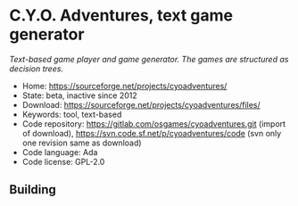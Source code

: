 # C.Y.O. Adventures, text game generator

_Text-based game player and game generator. The games are structured as decision trees._

- Home: https://sourceforge.net/projects/cyoadventures/
- State: beta, inactive since 2012
- Download: https://sourceforge.net/projects/cyoadventures/files/
- Keywords: tool, text-based
- Code repository: https://gitlab.com/osgames/cyoadventures.git (import of download), https://svn.code.sf.net/p/cyoadventures/code (svn only one revision same as download)
- Code language: Ada
- Code license: GPL-2.0

## Building

